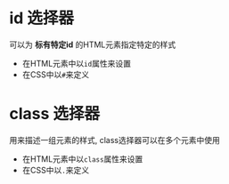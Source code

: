 # id 选择器
可以为 **标有特定id** 的HTML元素指定特定的样式

* 在HTML元素中以`id`属性来设置
* 在CSS中以`#`来定义

# class 选择器
用来描述一组元素的样式, class选择器可以在多个元素中使用

* 在HTML元素中以`class`属性来设置
* 在CSS中以`.`来定义
